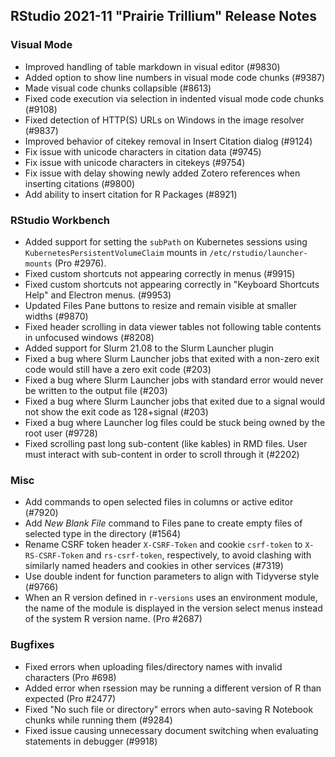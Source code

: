 ## RStudio 2021-11 "Prairie Trillium" Release Notes

### Visual Mode

* Improved handling of table markdown in visual editor (#9830)
* Added option to show line numbers in visual mode code chunks (#9387)
* Made visual code chunks collapsible (#8613)
* Fixed code execution via selection in indented visual mode code chunks (#9108)
* Fixed detection of HTTP(S) URLs on Windows in the image resolver (#9837)
* Improved behavior of citekey removal in Insert Citation dialog (#9124)
* Fix issue with unicode characters in citation data (#9745)
* Fix issue with unicode characters in citekeys (#9754)
* Fix issue with delay showing newly added Zotero references when inserting citations (#9800)
* Add ability to insert citation for R Packages (#8921)

### RStudio Workbench

* Added support for setting the `subPath` on Kubernetes sessions using `KubernetesPersistentVolumeClaim` mounts in `/etc/rstudio/launcher-mounts` (Pro #2976).
* Fixed custom shortcuts not appearing correctly in menus (#9915)
* Fixed custom shortcuts not appearing correctly in "Keyboard Shortcuts Help" and Electron menus. (#9953)
* Updated Files Pane buttons to resize and remain visible at smaller widths (#9870)
* Fixed header scrolling in data viewer tables not following table contents in unfocused windows (#8208)
* Added support for Slurm 21.08 to the Slurm Launcher plugin
* Fixed a bug where Slurm Launcher jobs that exited with a non-zero exit code would still have a zero exit code (#203)
* Fixed a bug where Slurm Launcher jobs with standard error would never be written to the output file (#203)
* Fixed a bug where Slurm Launcher jobs that exited due to a signal would not show the exit code as 128+signal (#203)
* Fixed a bug where Launcher log files could be stuck being owned by the root user (#9728)
* Fixed scrolling past long sub-content (like kables) in RMD files. User must interact with sub-content in order to scroll through it (#2202)

### Misc

* Add commands to open selected files in columns or active editor (#7920)
* Add *New Blank File* command to Files pane to create empty files of selected type in the directory (#1564)
* Rename CSRF token header `X-CSRF-Token` and cookie `csrf-token` to `X-RS-CSRF-Token` and `rs-csrf-token`, respectively, to avoid clashing with similarly named headers and cookies in other services (#7319)
* Use double indent for function parameters to align with Tidyverse style (#9766)
* When an R version defined in `r-versions` uses an environment module, the name of the module is displayed in the version select menus instead of the system R version name. (Pro #2687)

### Bugfixes

* Fixed errors when uploading files/directory names with invalid characters (Pro #698)
* Added error when rsession may be running a different version of R than expected (Pro #2477)
* Fixed "No such file or directory" errors when auto-saving R Notebook chunks while running them (#9284)
* Fixed issue causing unnecessary document switching when evaluating statements in debugger (#9918)
